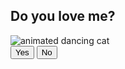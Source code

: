 <!DOCTYPE html>
<head>
  <meta charset="UTF-8">
  <meta name="viewport" content="width=device-width, initial-scale=1.0">
  <title>Move Both Buttons with Fireworks</title>
  <link rel="stylesheet" href="style.css">
  <script src="https://cdn.jsdelivr.net/npm/canvas-confetti@1.5.1/dist/confetti.browser.min.js"></script> <!-- Include confetti library -->
</head>
<body>
  
  <div class="wrapper">
    <h2 class="question">Do you love me?</h2>
        <img class="gif" src="https://media.giphy.com/media/vFKqnCdLPNOKc/giphy.gif" alt="animated dancing cat">
        <div class="btn-group">
    <button class="yes-btn">Yes</button>
    <button class="no-btn">No</button>
  </div>

  <script src="script.js"></script>
  
</body>
</html>
